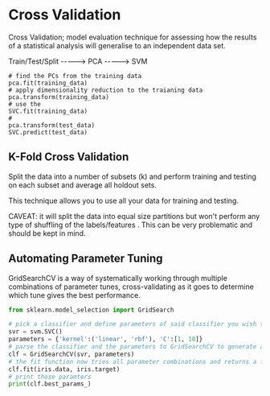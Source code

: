 # Cross Validation
Cross Validation; model evaluation technique for assessing how the results of a statistical analysis will generalise to an independent data set.

Train/Test/Split -----> PCA -----> SVM

```
# find the PCs from the training data
pca.fit(training_data)
# apply dimensionality reduction to the traianing data
pca.transform(training_data)
# use the  
SVC.fit(training_data)
#
pca.transform(test_data)
SVC.predict(test_data)
```
## K-Fold Cross Validation
Split the data into a number of subsets (k) and perform training and testing on each subset and average all holdout sets.

This technique allows you to use all your data for training and testing.

CAVEAT: it will split the  data into equal size partitions but won't perform any type of shuffling of the labels/features . This can be very problematic and should be kept in mind.

## Automating Parameter Tuning
GridSearchCV is a way of systematically working through multiple combinations of parameter tunes, cross-validating as it goes to determine which tune gives the best performance.
```python
from sklearn.model_selection import GridSearch

# pick a classifier and define parameters of said classifier you wish to test
svr = svm.SVC()
parameters = {'kernel':('linear', 'rbf'), 'C':[1, 10]}
# parse the classifier and the parameters to GridSearchCV to generate a grid of parameter combinations to try.
clf = GridSearchCV(svr, parameters)
# the fit function now tries all parameter combinations and returns a fitted classifier that is automatically tuned to the optimal parameters
clf.fit(iris.data, iris.target)
# print those paramters
print(clf.best_params_)
```
